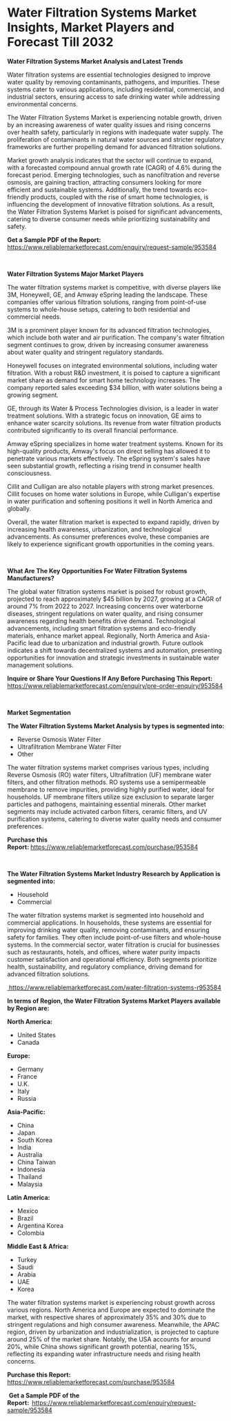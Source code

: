 <p><h1>Water Filtration Systems Market Insights, Market Players and Forecast Till 2032</h1></p><p><strong>Water Filtration Systems Market Analysis and Latest Trends</strong></p>
<p><p>Water filtration systems are essential technologies designed to improve water quality by removing contaminants, pathogens, and impurities. These systems cater to various applications, including residential, commercial, and industrial sectors, ensuring access to safe drinking water while addressing environmental concerns.</p><p>The Water Filtration Systems Market is experiencing notable growth, driven by an increasing awareness of water quality issues and rising concerns over health safety, particularly in regions with inadequate water supply. The proliferation of contaminants in natural water sources and stricter regulatory frameworks are further propelling demand for advanced filtration solutions. </p><p>Market growth analysis indicates that the sector will continue to expand, with a forecasted compound annual growth rate (CAGR) of 4.6% during the forecast period. Emerging technologies, such as nanofiltration and reverse osmosis, are gaining traction, attracting consumers looking for more efficient and sustainable systems. Additionally, the trend towards eco-friendly products, coupled with the rise of smart home technologies, is influencing the development of innovative filtration solutions. As a result, the Water Filtration Systems Market is poised for significant advancements, catering to diverse consumer needs while prioritizing sustainability and safety.</p></p>
<p><strong>Get a Sample PDF of the Report:&nbsp;</strong> <a href="https://www.reliablemarketforecast.com/enquiry/request-sample/953584?utm_campaign=2445&utm_medium=2&utm_source=Github&utm_content=ia&utm_term=18042025&utm_id=water-filtration-systems">https://www.reliablemarketforecast.com/enquiry/request-sample/953584</a></p>
<p>&nbsp;</p>
<p><strong>Water Filtration Systems Major Market Players</strong></p>
<p><p>The water filtration systems market is competitive, with diverse players like 3M, Honeywell, GE, and Amway eSpring leading the landscape. These companies offer various filtration solutions, ranging from point-of-use systems to whole-house setups, catering to both residential and commercial needs.</p><p>3M is a prominent player known for its advanced filtration technologies, which include both water and air purification. The company's water filtration segment continues to grow, driven by increasing consumer awareness about water quality and stringent regulatory standards.</p><p>Honeywell focuses on integrated environmental solutions, including water filtration. With a robust R&D investment, it is poised to capture a significant market share as demand for smart home technology increases. The company reported sales exceeding $34 billion, with water solutions being a growing segment.</p><p>GE, through its Water & Process Technologies division, is a leader in water treatment solutions. With a strategic focus on innovation, GE aims to enhance water scarcity solutions. Its revenue from water filtration products contributed significantly to its overall financial performance.</p><p>Amway eSpring specializes in home water treatment systems. Known for its high-quality products, Amway's focus on direct selling has allowed it to penetrate various markets effectively. The eSpring system's sales have seen substantial growth, reflecting a rising trend in consumer health consciousness.</p><p>Cillit and Culligan are also notable players with strong market presences. Cillit focuses on home water solutions in Europe, while Culligan's expertise in water purification and softening positions it well in North America and globally.</p><p>Overall, the water filtration market is expected to expand rapidly, driven by increasing health awareness, urbanization, and technological advancements. As consumer preferences evolve, these companies are likely to experience significant growth opportunities in the coming years.</p></p>
<p>&nbsp;</p>
<p><strong>What Are The Key Opportunities For Water Filtration Systems Manufacturers?</strong></p>
<p><p>The global water filtration systems market is poised for robust growth, projected to reach approximately $45 billion by 2027, growing at a CAGR of around 7% from 2022 to 2027. Increasing concerns over waterborne diseases, stringent regulations on water quality, and rising consumer awareness regarding health benefits drive demand. Technological advancements, including smart filtration systems and eco-friendly materials, enhance market appeal. Regionally, North America and Asia-Pacific lead due to urbanization and industrial growth. Future outlook indicates a shift towards decentralized systems and automation, presenting opportunities for innovation and strategic investments in sustainable water management solutions.</p></p>
<p><strong>Inquire or Share Your Questions If Any Before Purchasing This Report:</strong> <a href="https://www.reliablemarketforecast.com/enquiry/pre-order-enquiry/953584?utm_campaign=2445&utm_medium=2&utm_source=Github&utm_content=ia&utm_term=18042025&utm_id=water-filtration-systems">https://www.reliablemarketforecast.com/enquiry/pre-order-enquiry/953584</a></p>
<p>&nbsp;</p>
<p><strong>Market Segmentation</strong></p>
<p><strong>The Water Filtration Systems Market Analysis by types is segmented into:</strong></p>
<p><ul><li>Reverse Osmosis Water Filter</li><li>Ultrafiltration Membrane Water Filter</li><li>Other</li></ul></p>
<p><p>The water filtration systems market comprises various types, including Reverse Osmosis (RO) water filters, Ultrafiltration (UF) membrane water filters, and other filtration methods. RO systems use a semipermeable membrane to remove impurities, providing highly purified water, ideal for households. UF membrane filters utilize size exclusion to separate larger particles and pathogens, maintaining essential minerals. Other market segments may include activated carbon filters, ceramic filters, and UV purification systems, catering to diverse water quality needs and consumer preferences.</p></p>
<p><strong>Purchase this Report:&nbsp;</strong><a href="https://www.reliablemarketforecast.com/purchase/953584?utm_campaign=2445&utm_medium=2&utm_source=Github&utm_content=ia&utm_term=18042025&utm_id=water-filtration-systems">https://www.reliablemarketforecast.com/purchase/953584</a></p>
<p>&nbsp;</p>
<p><strong>The Water Filtration Systems Market Industry Research by Application is segmented into:</strong></p>
<p><ul><li>Household</li><li>Commercial</li></ul></p>
<p><p>The water filtration systems market is segmented into household and commercial applications. In households, these systems are essential for improving drinking water quality, removing contaminants, and ensuring safety for families. They often include point-of-use filters and whole-house systems. In the commercial sector, water filtration is crucial for businesses such as restaurants, hotels, and offices, where water purity impacts customer satisfaction and operational efficiency. Both segments prioritize health, sustainability, and regulatory compliance, driving demand for advanced filtration solutions.</p></p>
<p><a href="https://www.reliablemarketforecast.com/water-filtration-systems-r953584?utm_campaign=2445&utm_medium=2&utm_source=Github&utm_content=ia&utm_term=18042025&utm_id=water-filtration-systems">&nbsp;https://www.reliablemarketforecast.com/water-filtration-systems-r953584</a></p>
<p><strong>In terms of Region, the Water Filtration Systems Market Players available by Region are:</strong></p>
<p>
    <p> <strong> North America: </strong>
        <ul>
            <li>United States</li>
            <li>Canada</li>
        </ul>
        </p> 
    <p> <strong> Europe: </strong>
        <ul>
            <li>Germany</li>
            <li>France</li>
            <li>U.K.</li>
            <li>Italy</li>
            <li>Russia</li>
        </ul>
        </p> 
    <p> <strong> Asia-Pacific: </strong>
        <ul>
            <li>China</li>
            <li>Japan</li>
            <li>South Korea</li>
            <li>India</li>
            <li>Australia</li>
            <li>China Taiwan</li>
            <li>Indonesia</li>
            <li>Thailand</li>
            <li>Malaysia</li>
        </ul>
        </p> 
    <p> <strong> Latin America: </strong>
        <ul>
            <li>Mexico</li>
            <li>Brazil</li>
            <li>Argentina Korea</li>
            <li>Colombia</li>
        </ul>
        </p> 
    <p> <strong> Middle East & Africa: </strong>
        <ul>
            <li>Turkey</li>
            <li>Saudi</li>
            <li>Arabia</li>
            <li>UAE</li>
            <li>Korea</li>
        </ul>
    </p>
    </p>
<p><p>The water filtration systems market is experiencing robust growth across various regions. North America and Europe are expected to dominate the market, with respective shares of approximately 35% and 30% due to stringent regulations and high consumer awareness. Meanwhile, the APAC region, driven by urbanization and industrialization, is projected to capture around 25% of the market share. Notably, the USA accounts for around 20%, while China shows significant growth potential, nearing 15%, reflecting its expanding water infrastructure needs and rising health concerns.</p></p>
<p><strong>Purchase this Report: </strong><a href="https://www.reliablemarketforecast.com/purchase/953584?utm_campaign=2445&utm_medium=2&utm_source=Github&utm_content=ia&utm_term=18042025&utm_id=water-filtration-systems">https://www.reliablemarketforecast.com/purchase/953584</a></p>
<p>&nbsp;<strong>Get a Sample PDF of the Report:&nbsp;&nbsp;</strong><a href="https://www.reliablemarketforecast.com/enquiry/request-sample/953584?utm_campaign=2445&utm_medium=2&utm_source=Github&utm_content=ia&utm_term=18042025&utm_id=water-filtration-systems">https://www.reliablemarketforecast.com/enquiry/request-sample/953584</a></p>
<p><strong></strong></p>
<p><p></p><p></p><p></p></p>